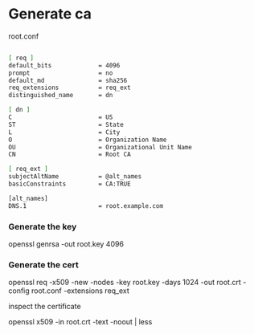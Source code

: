 # Generate ca

root.conf

```bash

[ req ]
default_bits             = 4096
prompt                   = no
default_md               = sha256
req_extensions           = req_ext
distinguished_name       = dn

[ dn ]
C                        = US
ST                       = State
L                        = City
O                        = Organization Name
OU                       = Organizational Unit Name
CN                       = Root CA

[ req_ext ]
subjectAltName           = @alt_names
basicConstraints         = CA:TRUE

[alt_names]
DNS.1                    = root.example.com


```

### Generate the key

openssl genrsa -out root.key 4096

### Generate the cert


openssl req -x509 -new -nodes -key root.key -days 1024 -out root.crt -config root.conf -extensions req_ext

inspect the certificate

openssl x509 -in root.crt -text -noout | less

